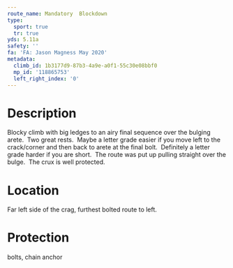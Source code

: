 ```yaml
---
route_name: Mandatory  Blockdown
type:
  sport: true
  tr: true
yds: 5.11a
safety: ''
fa: 'FA: Jason Magness May 2020'
metadata:
  climb_id: 1b3177d9-87b3-4a9e-a0f1-55c30e08bbf0
  mp_id: '118865753'
  left_right_index: '0'
---
```

# Description
Blocky climb with big ledges to an airy final sequence over the bulging arete.  Two great rests.  Maybe a letter grade easier if you move left to the crack/corner and then back to arete at the final bolt.  Definitely a letter grade harder if you are short.  The route was put up pulling straight over the bulge.  The crux is well protected.

# Location
Far left side of the crag, furthest bolted route to left.

# Protection
bolts, chain anchor
